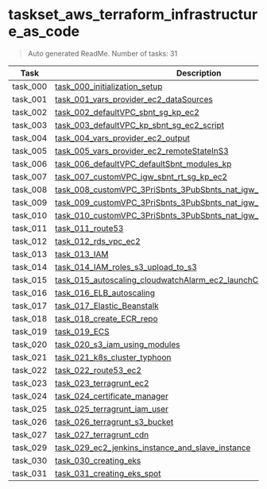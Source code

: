 # taskset_aws_terraform_infrastructure_as_code

> Auto generated ReadMe. Number of tasks: 31

| Task     | Description                                                                                                                                                                             |
|----------|-----------------------------------------------------------------------------------------------------------------------------------------------------------------------------------------|
| task_000 | [task_000_initialization_setup](taskset_aws_terraform_infrastructure_as_code/task_000_initialization_setup)                                                                             |
| task_001 | [task_001_vars_provider_ec2_dataSources](taskset_aws_terraform_infrastructure_as_code/task_001_vars_provider_ec2_dataSources)                                                           |
| task_002 | [task_002_defaultVPC_sbnt_sg_kp_ec2](taskset_aws_terraform_infrastructure_as_code/task_002_defaultVPC_sbnt_sg_kp_ec2)                                                                   |
| task_003 | [task_003_defaultVPC_kp_sbnt_sg_ec2_script](taskset_aws_terraform_infrastructure_as_code/task_003_defaultVPC_kp_sbnt_sg_ec2_script)                                                     |
| task_004 | [task_004_vars_provider_ec2_output](taskset_aws_terraform_infrastructure_as_code/task_004_vars_provider_ec2_output)                                                                     |
| task_005 | [task_005_vars_provider_ec2_remoteStateInS3](taskset_aws_terraform_infrastructure_as_code/task_005_vars_provider_ec2_remoteStateInS3)                                                   |
| task_006 | [task_006_defaultVPC_defaultSbnt_modules_kp](taskset_aws_terraform_infrastructure_as_code/task_006_defaultVPC_defaultSbnt_modules_kp)                                                   |
| task_007 | [task_007_customVPC_igw_sbnt_rt_sg_kp_ec2](taskset_aws_terraform_infrastructure_as_code/task_007_customVPC_igw_sbnt_rt_sg_kp_ec2)                                                       |
| task_008 | [task_008_customVPC_3PriSbnts_3PubSbnts_nat_igw_rt](taskset_aws_terraform_infrastructure_as_code/task_008_customVPC_3PriSbnts_3PubSbnts_nat_igw_rt)                                     |
| task_009 | [task_009_customVPC_3PriSbnts_3PubSbnts_nat_igw_rt_ec2_ebs](taskset_aws_terraform_infrastructure_as_code/task_009_customVPC_3PriSbnts_3PubSbnts_nat_igw_rt_ec2_ebs)                     |
| task_010 | [task_010_customVPC_3PriSbnts_3PubSbnts_nat_igw_rt_ec2_ebs_withMount](taskset_aws_terraform_infrastructure_as_code/task_010_customVPC_3PriSbnts_3PubSbnts_nat_igw_rt_ec2_ebs_withMount) |
| task_011 | [task_011_route53](taskset_aws_terraform_infrastructure_as_code/task_011_route53)                                                                                                       |
| task_012 | [task_012_rds_vpc_ec2](taskset_aws_terraform_infrastructure_as_code/task_012_rds_vpc_ec2)                                                                                               |
| task_013 | [task_013_IAM](taskset_aws_terraform_infrastructure_as_code/task_013_IAM)                                                                                                               |
| task_014 | [task_014_IAM_roles_s3_upload_to_s3](taskset_aws_terraform_infrastructure_as_code/task_014_IAM_roles_s3_upload_to_s3)                                                                   |
| task_015 | [task_015_autoscaling_cloudwatchAlarm_ec2_launchConfiguration](taskset_aws_terraform_infrastructure_as_code/task_015_autoscaling_cloudwatchAlarm_ec2_launchConfiguration)               |
| task_016 | [task_016_ELB_autoscaling](taskset_aws_terraform_infrastructure_as_code/task_016_ELB_autoscaling)                                                                                       |
| task_017 | [task_017_Elastic_Beanstalk](taskset_aws_terraform_infrastructure_as_code/task_017_Elastic_Beanstalk)                                                                                   |
| task_018 | [task_018_create_ECR_repo](taskset_aws_terraform_infrastructure_as_code/task_018_create_ECR_repo)                                                                                       |
| task_019 | [task_019_ECS](taskset_aws_terraform_infrastructure_as_code/task_019_ECS)                                                                                                               |
| task_020 | [task_020_s3_iam_using_modules](taskset_aws_terraform_infrastructure_as_code/task_020_s3_iam_using_modules)                                                                             |
| task_021 | [task_021_k8s_cluster_typhoon](taskset_aws_terraform_infrastructure_as_code/task_021_k8s_cluster_typhoon)                                                                               |
| task_022 | [task_022_route53_ec2](taskset_aws_terraform_infrastructure_as_code/task_022_route53_ec2)                                                                                               |
| task_023 | [task_023_terragrunt_ec2](taskset_aws_terraform_infrastructure_as_code/task_023_terragrunt_ec2)                                                                                         |
| task_024 | [task_024_certificate_manager](taskset_aws_terraform_infrastructure_as_code/task_024_certificate_manager)                                                                               |
| task_025 | [task_025_terragrunt_iam_user](taskset_aws_terraform_infrastructure_as_code/task_025_terragrunt_iam_user)                                                                               |
| task_026 | [task_026_terragrunt_s3_bucket](taskset_aws_terraform_infrastructure_as_code/task_026_terragrunt_s3_bucket)                                                                             |
| task_027 | [task_027_terragrunt_cdn](taskset_aws_terraform_infrastructure_as_code/task_027_terragrunt_cdn)                                                                                         |
| task_029 | [task_029_ec2_jenkins_instance_and_slave_instance](taskset_aws_terraform_infrastructure_as_code/task_029_ec2_jenkins_instance_and_slave_instance)                                       |
| task_030 | [task_030_creating_eks](taskset_aws_terraform_infrastructure_as_code/task_030_creating_eks)                                                                                             |
| task_031 | [task_031_creating_eks_spot](taskset_aws_terraform_infrastructure_as_code/task_031_creating_eks_spot)                                                                                   |
